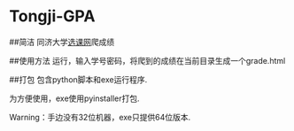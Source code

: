 # Tongji-GPA

##简洁
同济大学[选课网](http://xuanke.tongji.edu.cn)爬成绩

##使用方法
运行，输入学号密码，将爬到的成绩在当前目录生成一个grade.html

##打包
包含python脚本和exe运行程序.

为方便使用，exe使用pyinstaller打包.

Warning：手边没有32位机器，exe只提供64位版本.
